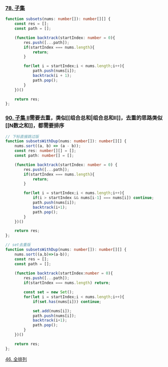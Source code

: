 
### [78. 子集](https://leetcode.cn/problems/subsets/)
```typescript
function subsets(nums: number[]): number[][] {
    const res = [];
    const path = [];

    (function backtrack(startIndex: number = 0){
        res.push([...path]);
        if(startIndex === nums.length){
            return;
        }

        for(let i = startIndex;i < nums.length;i++){
            path.push(nums[i]);
            backtrack(i + 1);
            path.pop();
        }
    })()

    return res;
};
```



### [90. 子集 II](https://leetcode.cn/problems/subsets-ii/)需要去重，类似[[组合总和|组合总和II]]，去重的思路类似[[N数之和]]，**都需要排序**

```typescript
// 下标直接跳过版
function subsetsWithDup(nums: number[]): number[][] {
    nums.sort((a, b) => (a - b));
    const res: number[][] = [];
    const path: number[] = [];

    (function backtrack(startIndex: number = 0) {
        res.push([...path]);
        if(startIndex === nums.length){
            return;
        }

        for(let i = startIndex;i < nums.length;i++){
            if(i > startIndex && nums[i-1] === nums[i]) continue;
            path.push(nums[i]);
            backtrack(i+1);
            path.pop();
        }
    })()

    return res;
};
```

```typescript
// set去重版
function subsetsWithDup(nums: number[]): number[][] {
    nums.sort((a,b)=>(a-b));
    const res = [];
    const path = [];
    
    (function backtrack(startIndex:number = 0){
        res.push([...path]);
        if(startIndex === nums.length) return;

        const set = new Set();
        for(let i = startIndex;i < nums.length;i++){
            if(set.has(nums[i])) continue;

            set.add(nums[i]);
            path.push(nums[i]);
            backtrack(i+1);
            path.pop();
        }
    })()

    return res;
};
```


[46. 全排列](https://leetcode.cn/problems/permutations/)